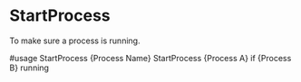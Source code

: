 # StartProcess
To make sure a process is running.

#usage
StartProcess {Process Name}
StartProcess {Process A} if {Process B} running
